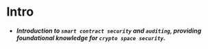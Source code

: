 # Intro
- ***Introduction to `smart contract security` and `auditing`, providing foundational knowledge for `crypto space security`.***
